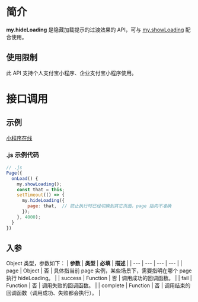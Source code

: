 # 简介

**my.hideLoading** 是隐藏加载提示的过渡效果的 API，可与 [my.showLoading](https://opendocs.alipay.com/mini/api/bm69kb) 配合使用。

## 使用限制

此 API 支持个人支付宝小程序、企业支付宝小程序使用。

# 接口调用

## 示例

[小程序在线](https://opendocs.alipay.com/examples/f82160bc-7215-4979-b377-0d8c2b32d5cf) 

### .js 示例代码
```javascript
// .js
Page({
  onLoad() {
    my.showLoading();
    const that = this;
    setTimeout(() => {
      my.hideLoading({
        page: that,  // 防止执行时已经切换到其它页面，page 指向不准确
      });
    }, 4000);
  }
})
```

## 入参
Object 类型，参数如下：
| **参数** | **类型** | **必填** | **描述** |
| --- | --- | --- | --- |
| page | Object | 否 | 具体指当前 page 实例，某些场景下，需要指明在哪个 page 执行 hideLoading。 |
| success | Function | 否 | 调用成功的回调函数。 |
| fail | Function | 否 | 调用失败的回调函数。 |
| complete | Function | 否 | 调用结束的回调函数（调用成功、失败都会执行）。 |
